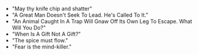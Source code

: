 * "May thy knife chip and shatter"
* "A Great Man Doesn't Seek To Lead. He's Called To It."
* "An Animal Caught In A Trap Will Gnaw Off Its Own Leg To Escape. What 
Will You Do?"
* "When Is A Gift Not A Gift?"
* "The spice must flow."
* "Fear is the mind-killer."

